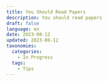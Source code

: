 ```yaml
---
title: You Should Read Papers
description: You should read papers
draft: false
language: en
date: 2023-08-12
updated: 2023-08-12
taxonomies:
  categories:
    - In Progress
  tags:
    - Tips
---
```


<!-- more -->